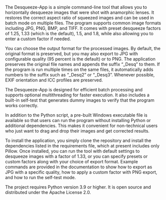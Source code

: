 The Desqueeze-App is a simple command-line tool that allows you to horizontally desqueeze images that were shot with anamorphic lenses. It restores the correct aspect ratio of squeezed images and can be used in batch mode on multiple files. The program supports common image formats including JPG, PNG, BMP, and TIFF. It comes with preset desqueeze factors of 1.25, 1.33 (which is the default), 1.5, and 1.8, while also allowing you to enter a custom factor if needed.

You can choose the output format for the processed images. By default, the original format is preserved, but you may also export to JPG with configurable quality (95 percent is the default) or to PNG. The application preserves the original file names and appends the suffix “_Desq” to them. If the program is run multiple times on the same files, it automatically adds numbers to the suffix such as “_Desq2” or “_Desq3”. Whenever possible, EXIF orientation and ICC profiles are preserved.

The Desqueeze-App is designed for efficient batch processing and supports optional multithreading for faster execution. It also includes a built-in self-test that generates dummy images to verify that the program works correctly.

In addition to the Python script, a pre-built Windows executable file is available so that users can run the program without installing Python or additional dependencies. This makes it convenient for non-technical users who just want to drag and drop their images and get corrected results.

To install the application, you simply clone the repository and install the dependencies listed in the requirements file, which at present includes only Pillow. Once installed, you can run the tool with default settings to desqueeze images with a factor of 1.33, or you can specify presets or custom factors along with your choice of export format. Example commands are provided in the documentation to show how to export as JPG with a specific quality, how to apply a custom factor with PNG export, and how to run the self-test mode.


The project requires Python version 3.9 or higher. It is open source and distributed under the Apache License 2.0.
